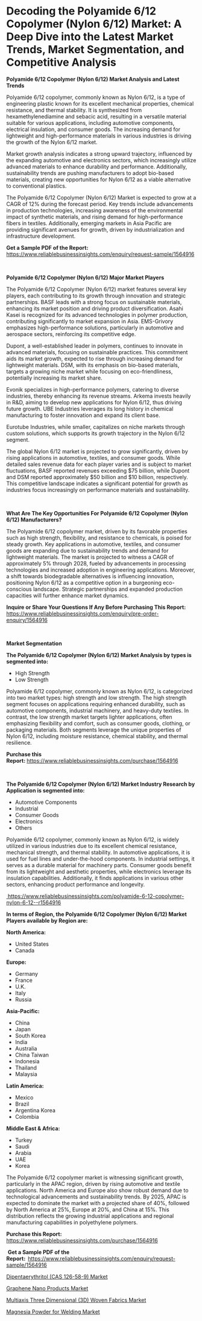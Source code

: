 <p><h1>Decoding the Polyamide 6/12 Copolymer (Nylon 6/12) Market: A Deep Dive into the Latest Market Trends, Market Segmentation, and Competitive Analysis</h1></p><p><strong>Polyamide 6/12 Copolymer (Nylon 6/12) Market Analysis and Latest Trends</strong></p>
<p><p>Polyamide 6/12 copolymer, commonly known as Nylon 6/12, is a type of engineering plastic known for its excellent mechanical properties, chemical resistance, and thermal stability. It is synthesized from hexamethylenediamine and sebacic acid, resulting in a versatile material suitable for various applications, including automotive components, electrical insulation, and consumer goods. The increasing demand for lightweight and high-performance materials in various industries is driving the growth of the Nylon 6/12 market.</p><p>Market growth analysis indicates a strong upward trajectory, influenced by the expanding automotive and electronics sectors, which increasingly utilize advanced materials to enhance durability and performance. Additionally, sustainability trends are pushing manufacturers to adopt bio-based materials, creating new opportunities for Nylon 6/12 as a viable alternative to conventional plastics.</p><p>The Polyamide 6/12 Copolymer (Nylon 6/12) Market is expected to grow at a CAGR of 12% during the forecast period. Key trends include advancements in production technologies, increasing awareness of the environmental impact of synthetic materials, and rising demand for high-performance fibers in textiles. Additionally, emerging markets in Asia Pacific are providing significant avenues for growth, driven by industrialization and infrastructure development.</p></p>
<p><strong>Get a Sample PDF of the Report:&nbsp;</strong> <a href="https://www.reliablebusinessinsights.com/enquiry/request-sample/1564916?utm_campaign=1138&utm_medium=2&utm_source=Github&utm_content=ia&utm_term=01022025&utm_id=polyamide-612-copolymer-nylon-612">https://www.reliablebusinessinsights.com/enquiry/request-sample/1564916</a></p>
<p>&nbsp;</p>
<p><strong>Polyamide 6/12 Copolymer (Nylon 6/12) Major Market Players</strong></p>
<p><p>The Polyamide 6/12 Copolymer (Nylon 6/12) market features several key players, each contributing to its growth through innovation and strategic partnerships. BASF leads with a strong focus on sustainable materials, enhancing its market position and driving product diversification. Asahi Kasei is recognized for its advanced technologies in polymer production, contributing significantly to market expansion in Asia. EMS-Grivory emphasizes high-performance solutions, particularly in automotive and aerospace sectors, reinforcing its competitive edge.</p><p>Dupont, a well-established leader in polymers, continues to innovate in advanced materials, focusing on sustainable practices. This commitment aids its market growth, expected to rise through increasing demand for lightweight materials. DSM, with its emphasis on bio-based materials, targets a growing niche market while focusing on eco-friendliness, potentially increasing its market share. </p><p>Evonik specializes in high-performance polymers, catering to diverse industries, thereby enhancing its revenue streams. Arkema invests heavily in R&D, aiming to develop new applications for Nylon 6/12, thus driving future growth. UBE Industries leverages its long history in chemical manufacturing to foster innovation and expand its client base.</p><p>Eurotube Industries, while smaller, capitalizes on niche markets through custom solutions, which supports its growth trajectory in the Nylon 6/12 segment.</p><p>The global Nylon 6/12 market is projected to grow significantly, driven by rising applications in automotive, textiles, and consumer goods. While detailed sales revenue data for each player varies and is subject to market fluctuations, BASF reported revenues exceeding $75 billion, while Dupont and DSM reported approximately $50 billion and $10 billion, respectively. This competitive landscape indicates a significant potential for growth as industries focus increasingly on performance materials and sustainability.</p></p>
<p>&nbsp;</p>
<p><strong>What Are The Key Opportunities For Polyamide 6/12 Copolymer (Nylon 6/12) Manufacturers?</strong></p>
<p><p>The Polyamide 6/12 copolymer market, driven by its favorable properties such as high strength, flexibility, and resistance to chemicals, is poised for steady growth. Key applications in automotive, textiles, and consumer goods are expanding due to sustainability trends and demand for lightweight materials. The market is projected to witness a CAGR of approximately 5% through 2028, fueled by advancements in processing technologies and increased adoption in engineering applications. Moreover, a shift towards biodegradable alternatives is influencing innovation, positioning Nylon 6/12 as a competitive option in a burgeoning eco-conscious landscape. Strategic partnerships and expanded production capacities will further enhance market dynamics.</p></p>
<p><strong>Inquire or Share Your Questions If Any Before Purchasing This Report:</strong> <a href="https://www.reliablebusinessinsights.com/enquiry/pre-order-enquiry/1564916?utm_campaign=1138&utm_medium=2&utm_source=Github&utm_content=ia&utm_term=01022025&utm_id=polyamide-612-copolymer-nylon-612">https://www.reliablebusinessinsights.com/enquiry/pre-order-enquiry/1564916</a></p>
<p>&nbsp;</p>
<p><strong>Market Segmentation</strong></p>
<p><strong>The Polyamide 6/12 Copolymer (Nylon 6/12) Market Analysis by types is segmented into:</strong></p>
<p><ul><li>High Strength</li><li>Low Strength</li></ul></p>
<p><p>Polyamide 6/12 copolymer, commonly known as Nylon 6/12, is categorized into two market types: high strength and low strength. The high strength segment focuses on applications requiring enhanced durability, such as automotive components, industrial machinery, and heavy-duty textiles. In contrast, the low strength market targets lighter applications, often emphasizing flexibility and comfort, such as consumer goods, clothing, or packaging materials. Both segments leverage the unique properties of Nylon 6/12, including moisture resistance, chemical stability, and thermal resilience.</p></p>
<p><strong>Purchase this Report:&nbsp;</strong><a href="https://www.reliablebusinessinsights.com/purchase/1564916?utm_campaign=1138&utm_medium=2&utm_source=Github&utm_content=ia&utm_term=01022025&utm_id=polyamide-612-copolymer-nylon-612">https://www.reliablebusinessinsights.com/purchase/1564916</a></p>
<p>&nbsp;</p>
<p><strong>The Polyamide 6/12 Copolymer (Nylon 6/12) Market Industry Research by Application is segmented into:</strong></p>
<p><ul><li>Automotive Components</li><li>Industrial</li><li>Consumer Goods</li><li>Electronics</li><li>Others</li></ul></p>
<p><p>Polyamide 6/12 copolymer, commonly known as Nylon 6/12, is widely utilized in various industries due to its excellent chemical resistance, mechanical strength, and thermal stability. In automotive applications, it is used for fuel lines and under-the-hood components. In industrial settings, it serves as a durable material for machinery parts. Consumer goods benefit from its lightweight and aesthetic properties, while electronics leverage its insulation capabilities. Additionally, it finds applications in various other sectors, enhancing product performance and longevity.</p></p>
<p><a href="https://www.reliablebusinessinsights.com/polyamide-6-12-copolymer-nylon-6-12--r1564916?utm_campaign=1138&utm_medium=2&utm_source=Github&utm_content=ia&utm_term=01022025&utm_id=polyamide-612-copolymer-nylon-612">&nbsp;https://www.reliablebusinessinsights.com/polyamide-6-12-copolymer-nylon-6-12--r1564916</a></p>
<p><strong>In terms of Region, the Polyamide 6/12 Copolymer (Nylon 6/12) Market Players available by Region are:</strong></p>
<p>
    <p> <strong> North America: </strong>
        <ul>
            <li>United States</li>
            <li>Canada</li>
        </ul>
        </p> 
    <p> <strong> Europe: </strong>
        <ul>
            <li>Germany</li>
            <li>France</li>
            <li>U.K.</li>
            <li>Italy</li>
            <li>Russia</li>
        </ul>
        </p> 
    <p> <strong> Asia-Pacific: </strong>
        <ul>
            <li>China</li>
            <li>Japan</li>
            <li>South Korea</li>
            <li>India</li>
            <li>Australia</li>
            <li>China Taiwan</li>
            <li>Indonesia</li>
            <li>Thailand</li>
            <li>Malaysia</li>
        </ul>
        </p> 
    <p> <strong> Latin America: </strong>
        <ul>
            <li>Mexico</li>
            <li>Brazil</li>
            <li>Argentina Korea</li>
            <li>Colombia</li>
        </ul>
        </p> 
    <p> <strong> Middle East & Africa: </strong>
        <ul>
            <li>Turkey</li>
            <li>Saudi</li>
            <li>Arabia</li>
            <li>UAE</li>
            <li>Korea</li>
        </ul>
    </p>
    </p>
<p><p>The Polyamide 6/12 copolymer market is witnessing significant growth, particularly in the APAC region, driven by rising automotive and textile applications. North America and Europe also show robust demand due to technological advancements and sustainability trends. By 2025, APAC is expected to dominate the market with a projected share of 40%, followed by North America at 25%, Europe at 20%, and China at 15%. This distribution reflects the growing industrial applications and regional manufacturing capabilities in polyethylene polymers.</p></p>
<p><strong>Purchase this Report: </strong><a href="https://www.reliablebusinessinsights.com/purchase/1564916?utm_campaign=1138&utm_medium=2&utm_source=Github&utm_content=ia&utm_term=01022025&utm_id=polyamide-612-copolymer-nylon-612">https://www.reliablebusinessinsights.com/purchase/1564916</a></p>
<p>&nbsp;<strong>Get a Sample PDF of the Report:&nbsp;&nbsp;</strong><a href="https://www.reliablebusinessinsights.com/enquiry/request-sample/1564916?utm_campaign=1138&utm_medium=2&utm_source=Github&utm_content=ia&utm_term=01022025&utm_id=polyamide-612-copolymer-nylon-612">https://www.reliablebusinessinsights.com/enquiry/request-sample/1564916</a></p>
<p><strong></strong></p>
<p><p><a href="https://github.com/djibenesha/Market-Research-Report-List-1/blob/main/dipentaerythritol-cas-126-58-9-market.md?utm_campaign=1138&utm_medium=2&utm_source=Github&utm_content=ia&utm_term=01022025&utm_id=polyamide-612-copolymer-nylon-612">Dipentaerythritol (CAS 126-58-9) Market</a></p><p><a href="https://github.com/hoevealiur4/Market-Research-Report-List-1/blob/main/graphene-nano-products-market.md?utm_campaign=1138&utm_medium=2&utm_source=Github&utm_content=ia&utm_term=01022025&utm_id=polyamide-612-copolymer-nylon-612">Graphene Nano Products Market</a></p><p><a href="https://github.com/birbamanan03/Market-Research-Report-List-1/blob/main/multiaxis-three-dimensional-3d-woven-fabrics-market.md?utm_campaign=1138&utm_medium=2&utm_source=Github&utm_content=ia&utm_term=01022025&utm_id=polyamide-612-copolymer-nylon-612">Multiaxis Three Dimensional (3D) Woven Fabrics Market</a></p><p><a href="https://github.com/nibbsmantji/Market-Research-Report-List-1/blob/main/magnesia-powder-for-welding-market.md?utm_campaign=1138&utm_medium=2&utm_source=Github&utm_content=ia&utm_term=01022025&utm_id=polyamide-612-copolymer-nylon-612">Magnesia Powder for Welding Market</a></p></p>